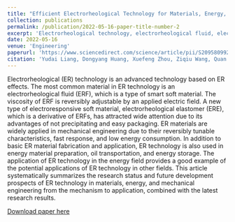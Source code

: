```yaml
---
title: "Efficient Electrorheological Technology for Materials, Energy, and Mechanical Engineering: from Mechanisms to Applications"
collection: publications
permalink: /publication/2022-05-16-paper-title-number-2
excerpt: 'Electrorheological technology, electrorheological fluid, electrorheological elastomer'
date: 2022-05-16
venue: 'Engineering'
paperurl: 'https://www.sciencedirect.com/science/article/pii/S2095809922003526?via%3Dihub'
citation: 'Yudai Liang, Dongyang Huang, Xuefeng Zhou, Ziqiu Wang, Quan Shi, Yaying Hong, Huayan Pu, Mengying Zhang, Jinbo Wu, Weijia Wen. Efficient Electrorheological Technology for Materials, Energy, and Mechanical Engineering: From Mechanisms to Applications. Engineering. (2022). DOI: 10.1016/j.eng.2022.01.014.'
---
```

Electrorheological (ER) technology is an advanced technology based on ER effects. The most common material in ER technology is an electrorheological fluid (ERF), which is a type of smart soft material. The viscosity of ERF is reversibly adjustable by an applied electric field. A new type of electroresponsive soft material, electrorheological elastomer (ERE), which is a derivative of ERFs, has attracted wide attention due to its advantages of not precipitating and easy packaging. ER materials are widely applied in mechanical engineering due to their reversibly tunable characteristics, fast response, and low energy consumption. In addition to basic ER material fabrication and application, ER technology is also used in energy material preparation, oil transportation, and energy storage. The application of ER technology in the energy field provides a good example of the potential applications of ER technology in other fields. This article systematically summarizes the research status and future development prospects of ER technology in materials, energy, and mechanical engineering from the mechanism to application, combined with the latest research results.

[Download paper here](https://www.researchgate.net/publication/360637239_Efficient_Electrorheological_Technology_for_Materials_Energy_and_Mechanical_Engineering_From_Mechanisms_to_Applications)



